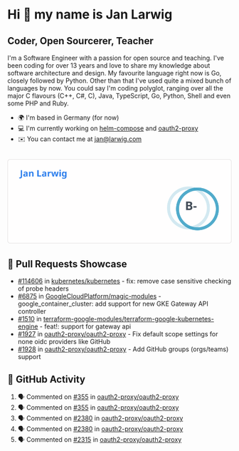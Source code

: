 # Hi 👋 my name is Jan Larwig

## Coder, Open Sourcerer, Teacher

I'm a Software Engineer with a passion for open source and teaching. I've been coding for over 13 years and love to share my knowledge about software architecture and design. My favourite language right now is Go, closely followed by Python. Other than that I've used quite a mixed bunch of languages by now. You could say I'm coding polyglot, ranging over all the major C flavours (C++, C#, C), Java, TypeScript, Go, Python, Shell and even some PHP and Ruby.

- 🌍 I'm based in Germany (for now)
- 💻 I'm currently working on [helm-compose](https://seacrew.github.io/helm-compose/) and [oauth2-proxy](https://github.com/oauth2-proxy/oauth2-proxy)
- ✉️ You can contact me at [jan@larwig.com](mailto:jan@larwig.com)

<br>

<a href="https://github.com/anuraghazra/github-readme-stats">
  <picture>
    <source
      srcset="https://raw.githubusercontent.com/tuunit/tuunit/main/general_dark.svg" 
      media="(prefers-color-scheme: dark)" 
    />
    <source
      srcset="https://raw.githubusercontent.com/tuunit/tuunit/main/general_light.svg" 
      media="(prefers-color-scheme: light), (prefers-color-scheme: no-preference)" 
    />
    <img src="https://raw.githubusercontent.com/tuunit/tuunit/main/general_light.svg" />
  </picture>
</a>

## 🔧 Pull Requests Showcase

- [#114606](https://github.com/kubernetes/kubernetes/issues/114606) in [kubernetes/kubernetes](https://github.com/kubernetes/kubernetes) - fix: remove case sensitive checking of probe headers
- [#6875](https://github.com/GoogleCloudPlatform/magic-modules/pull/6875) in [GoogleCloudPlatform/magic-modules](https://github.com/GoogleCloudPlatform/magic-modules) - google_container_cluster: add support for new GKE Gateway API controller
- [#1510](https://github.com/terraform-google-modules/terraform-google-kubernetes-engine/pull/1510) in [terraform-google-modules/terraform-google-kubernetes-engine](https://github.com/terraform-google-modules/terraform-google-kubernetes-engine) - feat!: support for gateway api
- [#1927](https://github.com/oauth2-proxy/oauth2-proxy/issues/1927) in [oauth2-proxy/oauth2-proxy](https://github.com/oauth2-proxy/oauth2-proxy) - Fix default scope settings for none oidc providers like GitHub
- [#1928](https://github.com/oauth2-proxy/oauth2-proxy/issues/1928) in [oauth2-proxy/oauth2-proxy](https://github.com/oauth2-proxy/oauth2-proxy) - Add GitHub groups (orgs/teams) support

## 🔔 GitHub Activity

<!--START_SECTION:activity-->
1. 🗣 Commented on [#355](https://github.com/oauth2-proxy/oauth2-proxy/pull/355#issuecomment-1887946870) in [oauth2-proxy/oauth2-proxy](https://github.com/oauth2-proxy/oauth2-proxy)
2. 🗣 Commented on [#355](https://github.com/oauth2-proxy/oauth2-proxy/pull/355#issuecomment-1887937652) in [oauth2-proxy/oauth2-proxy](https://github.com/oauth2-proxy/oauth2-proxy)
3. 🗣 Commented on [#2380](https://github.com/oauth2-proxy/oauth2-proxy/issues/2380#issuecomment-1887932256) in [oauth2-proxy/oauth2-proxy](https://github.com/oauth2-proxy/oauth2-proxy)
4. 🗣 Commented on [#2380](https://github.com/oauth2-proxy/oauth2-proxy/issues/2380#issuecomment-1885810091) in [oauth2-proxy/oauth2-proxy](https://github.com/oauth2-proxy/oauth2-proxy)
5. 🗣 Commented on [#2315](https://github.com/oauth2-proxy/oauth2-proxy/issues/2315#issuecomment-1885805676) in [oauth2-proxy/oauth2-proxy](https://github.com/oauth2-proxy/oauth2-proxy)
<!--END_SECTION:activity-->
